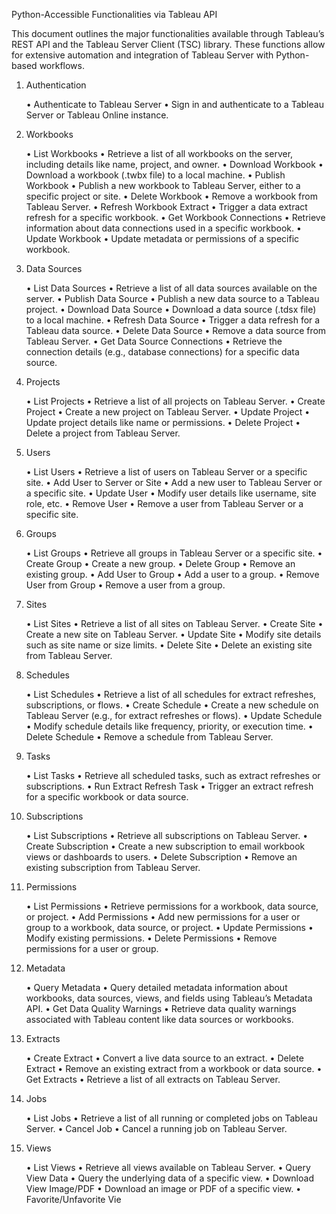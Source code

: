 Python-Accessible Functionalities via Tableau API

This document outlines the major functionalities available through Tableau’s REST API and the Tableau Server Client (TSC) library. These functions allow for extensive automation and integration of Tableau Server with Python-based workflows.

1. Authentication

	•	Authenticate to Tableau Server
	•	Sign in and authenticate to a Tableau Server or Tableau Online instance.

2. Workbooks

	•	List Workbooks
	•	Retrieve a list of all workbooks on the server, including details like name, project, and owner.
	•	Download Workbook
	•	Download a workbook (.twbx file) to a local machine.
	•	Publish Workbook
	•	Publish a new workbook to Tableau Server, either to a specific project or site.
	•	Delete Workbook
	•	Remove a workbook from Tableau Server.
	•	Refresh Workbook Extract
	•	Trigger a data extract refresh for a specific workbook.
	•	Get Workbook Connections
	•	Retrieve information about data connections used in a specific workbook.
	•	Update Workbook
	•	Update metadata or permissions of a specific workbook.

3. Data Sources

	•	List Data Sources
	•	Retrieve a list of all data sources available on the server.
	•	Publish Data Source
	•	Publish a new data source to a Tableau project.
	•	Download Data Source
	•	Download a data source (.tdsx file) to a local machine.
	•	Refresh Data Source
	•	Trigger a data refresh for a Tableau data source.
	•	Delete Data Source
	•	Remove a data source from Tableau Server.
	•	Get Data Source Connections
	•	Retrieve the connection details (e.g., database connections) for a specific data source.

4. Projects

	•	List Projects
	•	Retrieve a list of all projects on Tableau Server.
	•	Create Project
	•	Create a new project on Tableau Server.
	•	Update Project
	•	Update project details like name or permissions.
	•	Delete Project
	•	Delete a project from Tableau Server.

5. Users

	•	List Users
	•	Retrieve a list of users on Tableau Server or a specific site.
	•	Add User to Server or Site
	•	Add a new user to Tableau Server or a specific site.
	•	Update User
	•	Modify user details like username, site role, etc.
	•	Remove User
	•	Remove a user from Tableau Server or a specific site.

6. Groups

	•	List Groups
	•	Retrieve all groups in Tableau Server or a specific site.
	•	Create Group
	•	Create a new group.
	•	Delete Group
	•	Remove an existing group.
	•	Add User to Group
	•	Add a user to a group.
	•	Remove User from Group
	•	Remove a user from a group.

7. Sites

	•	List Sites
	•	Retrieve a list of all sites on Tableau Server.
	•	Create Site
	•	Create a new site on Tableau Server.
	•	Update Site
	•	Modify site details such as site name or size limits.
	•	Delete Site
	•	Delete an existing site from Tableau Server.

8. Schedules

	•	List Schedules
	•	Retrieve a list of all schedules for extract refreshes, subscriptions, or flows.
	•	Create Schedule
	•	Create a new schedule on Tableau Server (e.g., for extract refreshes or flows).
	•	Update Schedule
	•	Modify schedule details like frequency, priority, or execution time.
	•	Delete Schedule
	•	Remove a schedule from Tableau Server.

9. Tasks

	•	List Tasks
	•	Retrieve all scheduled tasks, such as extract refreshes or subscriptions.
	•	Run Extract Refresh Task
	•	Trigger an extract refresh for a specific workbook or data source.

10. Subscriptions

	•	List Subscriptions
	•	Retrieve all subscriptions on Tableau Server.
	•	Create Subscription
	•	Create a new subscription to email workbook views or dashboards to users.
	•	Delete Subscription
	•	Remove an existing subscription from Tableau Server.

11. Permissions

	•	List Permissions
	•	Retrieve permissions for a workbook, data source, or project.
	•	Add Permissions
	•	Add new permissions for a user or group to a workbook, data source, or project.
	•	Update Permissions
	•	Modify existing permissions.
	•	Delete Permissions
	•	Remove permissions for a user or group.

12. Metadata

	•	Query Metadata
	•	Query detailed metadata information about workbooks, data sources, views, and fields using Tableau’s Metadata API.
	•	Get Data Quality Warnings
	•	Retrieve data quality warnings associated with Tableau content like data sources or workbooks.

13. Extracts

	•	Create Extract
	•	Convert a live data source to an extract.
	•	Delete Extract
	•	Remove an existing extract from a workbook or data source.
	•	Get Extracts
	•	Retrieve a list of all extracts on Tableau Server.

14. Jobs

	•	List Jobs
	•	Retrieve a list of all running or completed jobs on Tableau Server.
	•	Cancel Job
	•	Cancel a running job on Tableau Server.

15. Views

	•	List Views
	•	Retrieve all views available on Tableau Server.
	•	Query View Data
	•	Query the underlying data of a specific view.
	•	Download View Image/PDF
	•	Download an image or PDF of a specific view.
	•	Favorite/Unfavorite Vie